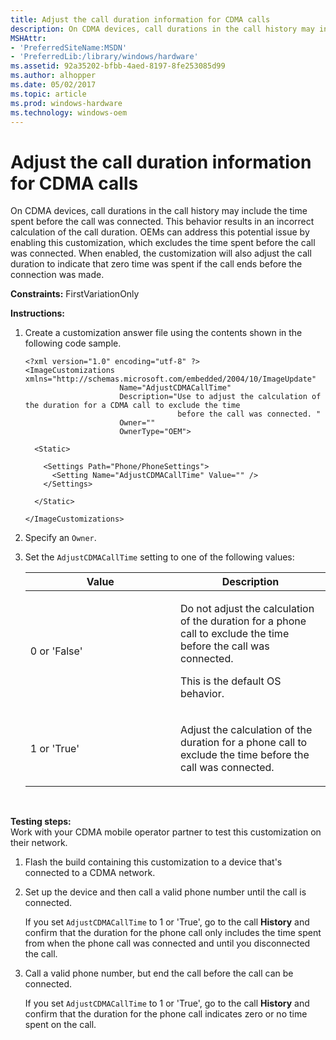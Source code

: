 ```yaml
---
title: Adjust the call duration information for CDMA calls
description: On CDMA devices, call durations in the call history may include the time spent before the call was connected.
MSHAttr:
- 'PreferredSiteName:MSDN'
- 'PreferredLib:/library/windows/hardware'
ms.assetid: 92a35202-bfbb-4aed-8197-8fe253085d99
ms.author: alhopper
ms.date: 05/02/2017
ms.topic: article
ms.prod: windows-hardware
ms.technology: windows-oem
---
```


# Adjust the call duration information for CDMA calls


On CDMA devices, call durations in the call history may include the time spent before the call was connected. This behavior results in an incorrect calculation of the call duration. OEMs can address this potential issue by enabling this customization, which excludes the time spent before the call was connected. When enabled, the customization will also adjust the call duration to indicate that zero time was spent if the call ends before the connection was made.

<a href="" id="constraints---firstvariationonly"></a>**Constraints:** FirstVariationOnly  

<a href="" id="instructions-"></a>**Instructions:**  
1.  Create a customization answer file using the contents shown in the following code sample.

    ```
    <?xml version="1.0" encoding="utf-8" ?>  
    <ImageCustomizations xmlns="http://schemas.microsoft.com/embedded/2004/10/ImageUpdate"  
                         Name="AdjustCDMACallTime"  
                         Description="Use to adjust the calculation of the duration for a CDMA call to exclude the time
                                      before the call was connected. "  
                         Owner=""  
                         OwnerType="OEM"> 
      
      <Static>  

        <Settings Path="Phone/PhoneSettings">  
          <Setting Name="AdjustCDMACallTime" Value="" />
        </Settings>  

      </Static>

    </ImageCustomizations>
    ```

2.  Specify an `Owner`.

3.  Set the `AdjustCDMACallTime` setting to one of the following values:

    <table>
    <colgroup>
    <col width="50%" />
    <col width="50%" />
    </colgroup>
    <thead>
    <tr class="header">
    <th>Value</th>
    <th>Description</th>
    </tr>
    </thead>
    <tbody>
    <tr class="odd">
    <td><p>0 or 'False'</p></td>
    <td><p>Do not adjust the calculation of the duration for a phone call to exclude the time before the call was connected.</p>
    <p>This is the default OS behavior.</p></td>
    </tr>
    <tr class="even">
    <td><p>1 or 'True'</p></td>
    <td><p>Adjust the calculation of the duration for a phone call to exclude the time before the call was connected.</p></td>
    </tr>
    </tbody>
    </table>

     

<a href="" id="testing-steps-"></a>**Testing steps:**  
Work with your CDMA mobile operator partner to test this customization on their network.

1.  Flash the build containing this customization to a device that's connected to a CDMA network.

2.  Set up the device and then call a valid phone number until the call is connected.

    If you set `AdjustCDMACallTime` to 1 or 'True', go to the call **History** and confirm that the duration for the phone call only includes the time spent from when the phone call was connected and until you disconnected the call.

3.  Call a valid phone number, but end the call before the call can be connected.

    If you set `AdjustCDMACallTime` to 1 or 'True', go to the call **History** and confirm that the duration for the phone call indicates zero or no time spent on the call.

 

 






